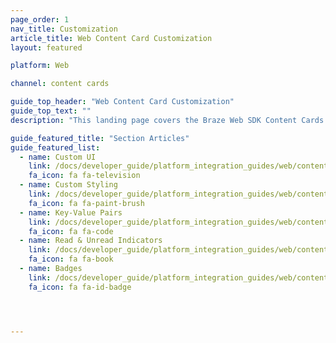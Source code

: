 ```yaml
---
page_order: 1
nav_title: Customization
article_title: Web Content Card Customization
layout: featured

platform: Web

channel: content cards

guide_top_header: "Web Content Card Customization"
guide_top_text: ""
description: "This landing page covers the Braze Web SDK Content Cards customization options."

guide_featured_title: "Section Articles"
guide_featured_list:
  - name: Custom UI
    link: /docs/developer_guide/platform_integration_guides/web/content_cards/customization/custom_ui/
    fa_icon: fa fa-television
  - name: Custom Styling
    link: /docs/developer_guide/platform_integration_guides/web/content_cards/customization/custom_styling/
    fa_icon: fa fa-paint-brush
  - name: Key-Value Pairs
    link: /docs/developer_guide/platform_integration_guides/web/content_cards/customization/key_value_pairs/
    fa_icon: fa fa-code
  - name: Read & Unread Indicators
    link: /docs/developer_guide/platform_integration_guides/web/content_cards/customization/read_and_unread/
    fa_icon: fa fa-book
  - name: Badges
    link: /docs/developer_guide/platform_integration_guides/web/content_cards/customization/badges/
    fa_icon: fa fa-id-badge




---
```

<br><br>

